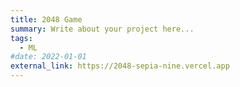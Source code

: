 ```yaml
---
title: 2048 Game
summary: Write about your project here...
tags:
  - ML
#date: 2022-01-01
external_link: https://2048-sepia-nine.vercel.app
---
```

